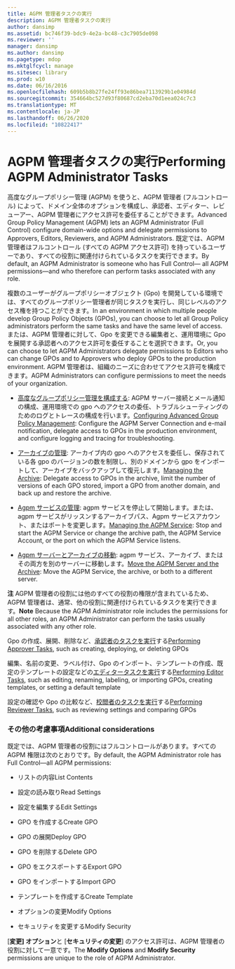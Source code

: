 ```yaml
---
title: AGPM 管理者タスクの実行
description: AGPM 管理者タスクの実行
author: dansimp
ms.assetid: bc746f39-bdc9-4e2a-bc48-c3c7905de098
ms.reviewer: ''
manager: dansimp
ms.author: dansimp
ms.pagetype: mdop
ms.mktglfcycl: manage
ms.sitesec: library
ms.prod: w10
ms.date: 06/16/2016
ms.openlocfilehash: 609b5b8b27fe24ff93e86bea7113929b1e04984d
ms.sourcegitcommit: 354664bc527d93f80687cd2eba70d1eea024c7c3
ms.translationtype: MT
ms.contentlocale: ja-JP
ms.lasthandoff: 06/26/2020
ms.locfileid: "10822417"
---
```

# <span data-ttu-id="20585-103">AGPM 管理者タスクの実行</span><span class="sxs-lookup"><span data-stu-id="20585-103">Performing AGPM Administrator Tasks</span></span>


<span data-ttu-id="20585-104">高度なグループポリシー管理 (AGPM) を使うと、AGPM 管理者 (フルコントロール) によって、ドメイン全体のオプションを構成し、承認者、エディター、レビューアー、AGPM 管理者にアクセス許可を委任することができます。</span><span class="sxs-lookup"><span data-stu-id="20585-104">Advanced Group Policy Management (AGPM) lets an AGPM Administrator (Full Control) configure domain-wide options and delegate permissions to Approvers, Editors, Reviewers, and AGPM Administrators.</span></span> <span data-ttu-id="20585-105">既定では、AGPM 管理者はフルコントロール (すべての AGPM アクセス許可) を持っているユーザーであり、すべての役割に関連付けられているタスクを実行できます。</span><span class="sxs-lookup"><span data-stu-id="20585-105">By default, an AGPM Administrator is someone who has Full Control— all AGPM permissions—and who therefore can perform tasks associated with any role.</span></span>

<span data-ttu-id="20585-106">複数のユーザーがグループポリシーオブジェクト (Gpo) を開発している環境では、すべてのグループポリシー管理者が同じタスクを実行し、同じレベルのアクセス権を持つことができます。</span><span class="sxs-lookup"><span data-stu-id="20585-106">In an environment in which multiple people develop Group Policy Objects (GPOs), you can choose to let all Group Policy administrators perform the same tasks and have the same level of access.</span></span> <span data-ttu-id="20585-107">または、AGPM 管理者に対して、Gpo を変更できる編集者と、運用環境に Gpo を展開する承認者へのアクセス許可を委任することを選択できます。</span><span class="sxs-lookup"><span data-stu-id="20585-107">Or, you can choose to let AGPM Administrators delegate permissions to Editors who can change GPOs and to Approvers who deploy GPOs to the production environment.</span></span> <span data-ttu-id="20585-108">AGPM 管理者は、組織のニーズに合わせてアクセス許可を構成できます。</span><span class="sxs-lookup"><span data-stu-id="20585-108">AGPM Administrators can configure permissions to meet the needs of your organization.</span></span>

-   <span data-ttu-id="20585-109">[高度なグループポリシー管理を構成する](configuring-advanced-group-policy-management-agpm40.md): AGPM サーバー接続とメール通知の構成、運用環境での gpo へのアクセスの委任、トラブルシューティングのためのログとトレースの構成を行います。</span><span class="sxs-lookup"><span data-stu-id="20585-109">[Configuring Advanced Group Policy Management](configuring-advanced-group-policy-management-agpm40.md): Configure the AGPM Server Connection and e-mail notification, delegate access to GPOs in the production environment, and configure logging and tracing for troubleshooting.</span></span>

-   <span data-ttu-id="20585-110">[アーカイブの管理](managing-the-archive-agpm40.md): アーカイブ内の gpo へのアクセスを委任し、保存されている各 gpo のバージョンの数を制限し、別のドメインから gpo をインポートして、アーカイブをバックアップして復元します。</span><span class="sxs-lookup"><span data-stu-id="20585-110">[Managing the Archive](managing-the-archive-agpm40.md): Delegate access to GPOs in the archive, limit the number of versions of each GPO stored, import a GPO from another domain, and back up and restore the archive.</span></span>

-   <span data-ttu-id="20585-111">[Agpm サービスの管理](managing-the-agpm-service-agpm40.md): agpm サービスを停止して開始します。または、agpm サービスがリッスンするアーカイブパス、Agpm サービスアカウント、またはポートを変更します。</span><span class="sxs-lookup"><span data-stu-id="20585-111">[Managing the AGPM Service](managing-the-agpm-service-agpm40.md): Stop and start the AGPM Service or change the archive path, the AGPM Service Account, or the port on which the AGPM Service listens.</span></span>

-   <span data-ttu-id="20585-112">[Agpm サーバーとアーカイブの移動](move-the-agpm-server-and-the-archive-agpm40.md): agpm サービス、アーカイブ、またはその両方を別のサーバーに移動します。</span><span class="sxs-lookup"><span data-stu-id="20585-112">[Move the AGPM Server and the Archive](move-the-agpm-server-and-the-archive-agpm40.md): Move the AGPM Service, the archive, or both to a different server.</span></span>

<span data-ttu-id="20585-113">**注** AGPM 管理者の役割には他のすべての役割の権限が含まれているため、AGPM 管理者は、通常、他の役割に関連付けられているタスクを実行できます。</span><span class="sxs-lookup"><span data-stu-id="20585-113">**Note** Because the AGPM Administrator role includes the permissions for all other roles, an AGPM Administrator can perform the tasks usually associated with any other role.</span></span>

<span data-ttu-id="20585-114">Gpo の作成、展開、削除など、[承認者のタスクを実行](performing-approver-tasks-agpm40.md)する</span><span class="sxs-lookup"><span data-stu-id="20585-114">[Performing Approver Tasks](performing-approver-tasks-agpm40.md), such as creating, deploying, or deleting GPOs</span></span>

<span data-ttu-id="20585-115">編集、名前の変更、ラベル付け、Gpo のインポート、テンプレートの作成、既定のテンプレートの設定などの[エディタータスクを実行](performing-editor-tasks-agpm40.md)する</span><span class="sxs-lookup"><span data-stu-id="20585-115">[Performing Editor Tasks](performing-editor-tasks-agpm40.md), such as editing, renaming, labeling, or importing GPOs, creating templates, or setting a default template</span></span>

<span data-ttu-id="20585-116">設定の確認や Gpo の比較など、[校閲者のタスクを実行](performing-reviewer-tasks-agpm40.md)する</span><span class="sxs-lookup"><span data-stu-id="20585-116">[Performing Reviewer Tasks](performing-reviewer-tasks-agpm40.md), such as reviewing settings and comparing GPOs</span></span>

 

### <span data-ttu-id="20585-117">その他の考慮事項</span><span class="sxs-lookup"><span data-stu-id="20585-117">Additional considerations</span></span>

<span data-ttu-id="20585-118">既定では、AGPM 管理者の役割にはフルコントロールがあります。すべての AGPM 権限は次のとおりです。</span><span class="sxs-lookup"><span data-stu-id="20585-118">By default, the AGPM Administrator role has Full Control—all AGPM permissions:</span></span>

-   <span data-ttu-id="20585-119">リストの内容</span><span class="sxs-lookup"><span data-stu-id="20585-119">List Contents</span></span>

-   <span data-ttu-id="20585-120">設定の読み取り</span><span class="sxs-lookup"><span data-stu-id="20585-120">Read Settings</span></span>

-   <span data-ttu-id="20585-121">設定を編集する</span><span class="sxs-lookup"><span data-stu-id="20585-121">Edit Settings</span></span>

-   <span data-ttu-id="20585-122">GPO を作成する</span><span class="sxs-lookup"><span data-stu-id="20585-122">Create GPO</span></span>

-   <span data-ttu-id="20585-123">GPO の展開</span><span class="sxs-lookup"><span data-stu-id="20585-123">Deploy GPO</span></span>

-   <span data-ttu-id="20585-124">GPO を削除する</span><span class="sxs-lookup"><span data-stu-id="20585-124">Delete GPO</span></span>

-   <span data-ttu-id="20585-125">GPO をエクスポートする</span><span class="sxs-lookup"><span data-stu-id="20585-125">Export GPO</span></span>

-   <span data-ttu-id="20585-126">GPO をインポートする</span><span class="sxs-lookup"><span data-stu-id="20585-126">Import GPO</span></span>

-   <span data-ttu-id="20585-127">テンプレートを作成する</span><span class="sxs-lookup"><span data-stu-id="20585-127">Create Template</span></span>

-   <span data-ttu-id="20585-128">オプションの変更</span><span class="sxs-lookup"><span data-stu-id="20585-128">Modify Options</span></span>

-   <span data-ttu-id="20585-129">セキュリティを変更する</span><span class="sxs-lookup"><span data-stu-id="20585-129">Modify Security</span></span>

<span data-ttu-id="20585-130">[**変更] オプション**と [**セキュリティの変更**] のアクセス許可は、AGPM 管理者の役割に対して一意です。</span><span class="sxs-lookup"><span data-stu-id="20585-130">The **Modify Options** and **Modify Security** permissions are unique to the role of AGPM Administrator.</span></span>

 

 






